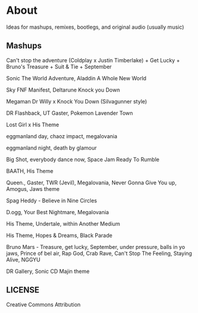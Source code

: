 # About

Ideas for mashups, remixes, bootlegs, and original audio (usually music)

## Mashups

Can't stop the adventure (Coldplay x Justin Timberlake) + Get Lucky + Bruno's Treasure + Suit & Tie + September

Sonic The World Adventure, Aladdin  A Whole New World

Sky FNF Manifest, Deltarune Knock you Down

Megaman Dr Willy x Knock You Down (SiIvagunner style)

DR Flashback, UT Gaster, Pokemon Lavender Town

Lost Girl x His Theme

eggmanland day, chaoz impact, megalovania

eggmanland night, death by glamour

Big Shot, everybody dance now, Space Jam Ready To Rumble

BAATH, His Theme

Queen., Gaster, TWR (Jevil), Megalovania, Never Gonna Give You up, Amogus, Jaws theme

Spag Heddy - Believe in Nine Circles

D.ogg, Your Best Nightmare, Megalovania

His Theme, Undertale, within Another Medium

His Theme, Hopes & Dreams, Black Parade

Bruno Mars - Treasure, get lucky, September, under pressure, balls in yo jaws, Prince of bel air, Rap God, Crab Rave, Can't Stop The Feeling, Staying Alive, NGGYU

DR Gallery, Sonic CD Majin theme

## LICENSE

Creative Commons Attribution
